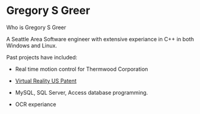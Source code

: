# Gregory S Greer
Who is Gregory S Greer


A Seattle Area Software engineer with extensive experiance in C++ in both Windows and Linux.


Past projects have included:


* Real time motion control for Thermwood Corporation


* [Virtual Reality US Patent](https://patft.uspto.gov/netacgi/nph-Parser?Sect1=PTO1&Sect2=HITOFF&d=PALL&p=1&u=%2Fnetahtml%2FPTO%2Fsrchnum.htm&r=1&f=G&l=50&s1=6839041.PN.&OS=PN/6839041&RS=PN/6839041)


* MySQL, SQL Server, Access database programming.


* OCR experiance
